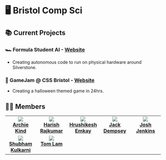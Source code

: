 
# 🖥️ Bristol Comp Sci

## 📚 Current Projects 
### 🏎️ Formula Student AI - [Website](https://www.imeche.org/events/formula-student/team-information/fs-ai)
- Creating autonomous code to run on physical hardware around Silverstone.
  

### 🎃 GameJam @ CSS Bristol - [Website](https://cssbristol.co.uk/)
- Creating a halloween themed game in 24hrs.
  

## 👨‍💻 Members 
<table>
  <tr align="center" valign="top">
    <td width="20%"><a href="https://github.com/archiekind"><img src="https://avatars.githubusercontent.com/archiekind"><br><b>Archie Kind</b></a></td>
    <td width="20%"><a href="https://github.com/hrsh9486"><img src="https://avatars.githubusercontent.com/hrsh9486"><br><b>Harish Rajkumar</b></a></td>
    <td width="20%"><a href="https://github.com/rsh-e"><img src="https://avatars.githubusercontent.com/rsh-e"><br><b>Hrushikesh Emkay</b></a></td>
    <td width="20%"><a href="https://github.com/jwdlb"><img src="https://avatars.githubusercontent.com/jwdlb"><br><b>Jack Dempsey</b></a></td>
    <td width="20%"><a href="https://github.com/joshjkns"><img src="https://avatars.githubusercontent.com/joshjkns"><br><b>Josh Jenkins</b></a></td>
    <!--<td width="16.66%"><a href="https://github.com/T0mLam"><img src="https://avatars.githubusercontent.com/T0mLam"><br><b>Tom Lam</b></a><br><b>#ML🤖🧠</b><br><br><img src="https://img.shields.io/badge/python-3670A0?style=for-the-badge&logo=python&logoColor=ffdd54"><br><img src="https://img.shields.io/badge/PyTorch-%23EE4C2C.svg?style=for-the-badge&logo=PyTorch&logoColor=white"></td>-->
  </tr>
  <tr align="center" valign="top">
    <td width="20%"><a href="https://github.com/kshubham-108"><img src="https://avatars.githubusercontent.com/kshubham-108"><br><b>Shubham Kulkarni</b></a></td>
    <td width="20%"><a href="https://github.com/T0mLam"><img src="https://avatars.githubusercontent.com/T0mLam"><br><b>Tom Lam</b></a></td>
  </tr>
</table>

<!--
Archie Kind (Org Leader) - [Github](https://github.com/archiekind)<br>
Tom Lam - [Github](https://github.com/T0mLam)<br>
Josh Jenkins - [Github](https://github.com/joshjkns)<br>
Harish Rajkumar - [Github](https://github.com/hrsh9486)<br>
Jack Dempsey - [Github](https://github.com/jwdlb)<br>
Hrushikesh Emkay - [Github](https://github.com/rsh-e)<br>
-->
